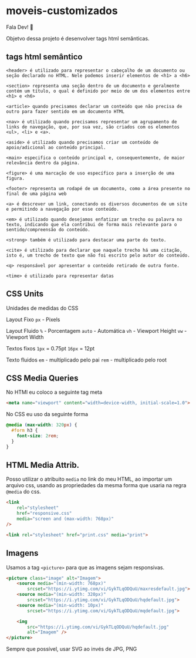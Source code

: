 # moveis-customizados

Fala Dev! 💜

Objetvo dessa projeto é desenvolver  tags html semânticas.


## tags html semântico
```
<header> é utilizado para representar o cabeçalho de um documento ou seção declarado no HTML. Nele podemos inserir elementos de <h1> a <h6>

<section> representa uma seção dentro de um documento e geralmente contém um título, o qual é definido por meio de um dos elementos entre <h1> e <h6>

<article> quando precisamos declarar um conteúdo que não precisa de outro para fazer sentido em um documento HTML

<nav> é utilizado quando precisamos representar um agrupamento de links de navegação, que, por sua vez, são criados com os elementos <ul>, <li> e <a>.

<aside> é utilizado quando precisamos criar um conteúdo de apoio/adicional ao conteúdo principal.

<main> especifica o conteúdo principal e, consequentemente, de maior relevância dentro da página. 

<figure> é uma marcação de uso específico para a inserção de uma figura.

<footer> representa um rodapé de um documento, como a área presente no final de uma página web

<a> é descrever um link, conectando os diversos documentos de um site e permitindo a navegação por esse conteúdo.

<em> é utilizado quando desejamos enfatizar um trecho ou palavra no texto, indicando que ela contribui de forma mais relevante para o sentido/compreensão do conteúdo.

<strong> também é utilizado para destacar uma parte do texto.

<cite> é utilizado para declarar que naquele trecho há uma citação, isto é, um trecho de texto que não foi escrito pelo autor do conteúdo.

<q> responsável por apresentar o conteúdo retirado de outra fonte.

<time> é utilizado para representar datas
```
## CSS Units

Unidades de medidas do CSS

Layout Fixo
`px` - Pixels

Layout Fluido
`%` - Porcentagem
`auto` - Automática
`vh` - Viewport Height
`vw` - Viewport Width

Textos fixos
`1px` = 0.75pt
`16px` = 12pt

Texto fluidos
`em` - multiplicado pelo pai 
`rem` - multiplicado pelo root

## CSS Media Queries 

No HTMl eu coloco a seguinte tag meta

```html
<meta name="viewport" content="width=device-width, initial-scale=1.0">
```

No CSS eu uso da seguinte forma

```css
@media (max-width: 320px) {
  #form h3 {
    font-size: 2rem;
  }
}
```

## HTML Media Attrib.

Posso utilizar o atribuito `media` no link do meu HTML, ao importar um arquivo css, usando as propriedades da mesma forma que usaria na regra `@media` do css.

```html
<link 
    rel="stylesheet"
    href="responsive.css" 
    media="screen and (max-width: 768px)"
/>

<link rel="stylesheet" href="print.css" media="print">
```

## Imagens

Usamos a tag `<picture>` para que as imagens sejam responsivas.

```html
<picture class="image" alt="Imagem">
    <source media="(min-width: 768px)" 
        srcset="https://i.ytimg.com/vi/GykTLqODQuU/maxresdefault.jpg">
    <source media="(min-width: 320px)" 
        srcset="https://i.ytimg.com/vi/GykTLqODQuU/hqdefault.jpg">
    <source media="(min-width: 10px)" 
        srcset="https://i.ytimg.com/vi/GykTLqODQuU/mqdefault.jpg">

    <img 
        src="https://i.ytimg.com/vi/GykTLqODQuU/hqdefault.jpg" 
        alt="Imagem" />
</picture>
```

Sempre que possível, usar SVG ao invés de JPG, PNG
